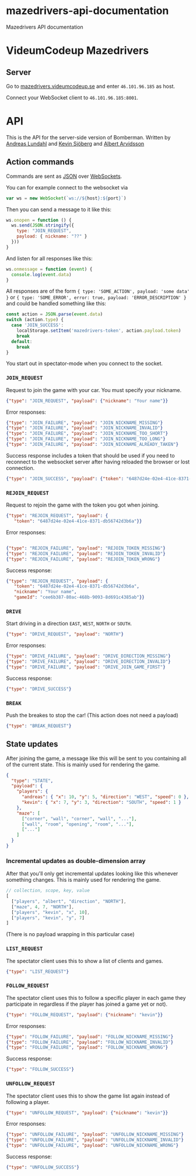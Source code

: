# mazedrivers-api-documentation
Mazedrivers API documentation

# VideumCodeup Mazedrivers

## Server

Go to [mazedrivers.videumcodeup.se](http://mazedrivers.videumcodeup.se/) and enter `46.101.96.185` as host.

Connect your WebSocket client to `46.101.96.185:8001`.

# API

This is the API for the server-side version of Bomberman. Written by [Andreas
Lundahl](https://github.com/andreaslundahl) and [Kevin
Sjöberg](https://github.com/kevinsjoberg) and [Albert
Arvidsson](https://github.com/scmx)

## Action commands

Commands are sent as [JSON](http://json.org/) over
[WebSockets](https://developer.mozilla.org/en-US/docs/WebSockets).

You can for example connect to the websocket via

```javascript
var ws = new WebSocket(`ws://${host}:${port}`)
```

Then you can send a message to it like this:
```javascript
ws.onopen = function () {
  ws.send(JSON.stringify({
    type: "JOIN_REQUEST",
    payload: { nickname: "??" }
  }))
}
```

And listen for all responses like this:
```javascript
ws.onmessage = function (event) {
  console.log(event.data)
}
```

All responses are of the form `{ type: 'SOME_ACTION', payload: 'some data' }`
or `{ type: 'SOME_ERROR', error: true, payload: 'ERROR_DESCRIPTION' }` and
could be handled something like this:

```javascript
const action = JSON.parse(event.data)
switch (action.type) {
  case 'JOIN_SUCCESS':
    localStorage.setItem('mazedrivers-token', action.payload.token)
    break
  default:
    break
}
```

You start out in spectator-mode when you connect to the socket.

### `JOIN_REQUEST`

Request to join the game with your car. You must specify your nickname.

```json
{"type": "JOIN_REQUEST", "payload": {"nickname": "Your name"}}
```

Error responses:
```json
{"type": "JOIN_FAILURE", "payload": "JOIN_NICKNAME_MISSING"}
{"type": "JOIN_FAILURE", "payload": "JOIN_NICKNAME_INVALID"}
{"type": "JOIN_FAILURE", "payload": "JOIN_NICKNAME_TOO_SHORT"}
{"type": "JOIN_FAILURE", "payload": "JOIN_NICKNAME_TOO_LONG"}
{"type": "JOIN_FAILURE", "payload": "JOIN_NICKNAME_ALREADY_TAKEN"}
```

Success response includes a token that should be used if you need to reconnect
to the websocket server after having reloaded the browser or lost connection.

```json
{"type": "JOIN_SUCCESS", "payload": {"token": "6487d24e-02e4-41ce-8371-db56742d3b6a"}}
```

### `REJOIN_REQUEST`

Request to rejoin the game with the token you got when joining.

```json
{"type": "REJOIN_REQUEST", "payload": {
   "token": "6487d24e-02e4-41ce-8371-db56742d3b6a"}}
```

Error responses:
```json

{"type": "REJOIN_FAILURE", "payload": "REJOIN_TOKEN_MISSING"}
{"type": "REJOIN_FAILURE", "payload": "REJOIN_TOKEN_INVALID"}
{"type": "REJOIN_FAILURE", "payload": "REJOIN_TOKEN_WRONG"}
```

Success response:
```json
{"type": "REJOIN_REQUEST", "payload": {
   "token": "6487d24e-02e4-41ce-8371-db56742d3b6a",
   "nickname": "Your name",
   "gameId": "cee6b387-80ac-468b-9093-8d691c4385ab"}}
```

### `DRIVE`

Start driving in a direction `EAST`, `WEST`, `NORTH` or `SOUTH`.

```json
{"type": "DRIVE_REQUEST", "payload": "NORTH"}
```

Error responses:
```json
{"type": "DRIVE_FAILURE", "payload": "DRIVE_DIRECTION_MISSING"}
{"type": "DRIVE_FAILURE", "payload": "DRIVE_DIRECTION_INVALID"}
{"type": "DRIVE_FAILURE", "payload": "DRIVE_JOIN_GAME_FIRST"}
```

Success response:
```json
{"type": "DRIVE_SUCCESS"}
```

### `BREAK`

Push the breakes to stop the car! (This action does not need a payload)

```json
{"type": "BREAK_REQUEST"}
```

## State updates
After joining the game, a message like this will be sent to you containing all
of the current state. This is mainly used for rendering the game.

```json
{
  "type": "STATE",
  "payload": {
    "players": {
      "andreas": { "x": 10, "y": 5, "direction": "WEST", "speed": 0 },
      "kevin": { "x": 7, "y": 3, "direction": "SOUTH", "speed": 1 }
    },
    "maze": [
      ["corner", "wall", "corner", "wall", "..."],
      ["wall", "room", "opening", "room", "..."],
      ["..."]
    ]
  }
}
```

### Incremental updates as double-dimension array
After that you'll only get incremental updates looking like this whenever
something changes. This is mainly used for rendering the game.

```javascript
// collection, scope, key, value
[
  ["players", "albert", "direction", "NORTH"],
  ["maze", 4, 7, "NORTH"],
  ["players", "kevin", "x", 10],
  ["players", "kevin", "y", 7]
]
```
(There is no payload wrapping in this particular case)

### `LIST_REQUEST`
The spectator client uses this to show a list of clients and games.

```json
{"type": "LIST_REQUEST"}
```

### `FOLLOW_REQUEST`
The spectator client uses this to follow a specific player in each game they
participate in regardless if the player has joined a game yet or not).

```json
{"type": "FOLLOW_REQUEST", "payload": {"nickname": "kevin"}}
```

Error responses:
```json
{"type": "FOLLOW_FAILURE", "payload": "FOLLOW_NICKNAME_MISSING"}
{"type": "FOLLOW_FAILURE", "payload": "FOLLOW_NICKNAME_INVALID"}
{"type": "FOLLOW_FAILURE", "payload": "FOLLOW_NICKNAME_WRONG"}
```

Success response:
```json
{"type": "FOLLOW_SUCCESS"}
```

### `UNFOLLOW_REQUEST`
The spectator client uses this to show the game list again instead of following
a player.

```json
{"type": "UNFOLLOW_REQUEST", "payload": {"nickname": "kevin"}}
```

Error responses:
```json
{"type": "UNFOLLOW_FAILURE", "payload": "UNFOLLOW_NICKNAME_MISSING"}
{"type": "UNFOLLOW_FAILURE", "payload": "UNFOLLOW_NICKNAME_INVALID"}
{"type": "UNFOLLOW_FAILURE", "payload": "UNFOLLOW_NICKNAME_WRONG"}
```

Success response:
```json
{"type": "UNFOLLOW_SUCCESS"}
```
